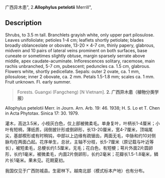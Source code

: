 广西异木患",
2.**Allophylus petelotii** Merrill",

## Description
Shrubs, to 3.5 m tall. Branchlets grayish white, only upper part pilosulose. Leaves unifoliolate; petioles 1-4 cm; leaflets shortly petiolate; blades broadly oblanceolate or obovate, 13-20 × 4-7 cm, thinly papery, glabrous, midvein and 10 pairs of lateral veins prominent on both surfaces, base cuneate or sometimes slightly obtuse, margin sparsely serrate above middle, apex caudate-acuminate. Inflorescences solitary, racemose, main rachis unbranched, 5-7 cm, pubescent; peduncles ca. 1.5 cm, glabrous. Flowers white, shortly pedicellate. Sepals: outer 2 ovate, ca. 1 mm, pilosulose; inner 2 obovate, ca. 2 mm. Petals 1.5-1.8 mm; scales ca. 1 mm. Fruit unknown. Fl. early summer.

> Forests. Guangxi (Fangcheng) [N Vietnam].
**2. 广西异木患（植物分类学报）**

Allophylus petelotii Merr. in Journ. Arn. Arb. 19: 46. 1938; H. S. Lo et T. Chen in Acta Phytotax. Sinica 17: 30. 1979.

灌木，高达3.5米，小枝灰白色，仅上部被微柔毛。单身复叶，叶柄长1-4厘米；小叶有短柄，薄纸质，阔倒披针形或倒卵形，长13-20厘米，宽4-7厘米，顶端尾尖，基部楔形或有时稍钝，中部以上边缘有疏锯齿，两面无毛，中脉和约10对侧脉均在两面凸起。花序单生，总状，主轴不分枝，长5-7厘米（原记载与叶近等长），被短柔毛，总梗长约1.5厘米，无毛；花白色，有短梗；萼片外面2片圆卵形，长约1毫米，被微柔毛，内面2片倒卵形，长约2毫米；花瓣长1.5-1.8毫米，鳞片长1毫米。果未见。花期夏初。

我国仅见于广西防城县。生密林下。越南北部（模式标本产地）也有分布。
